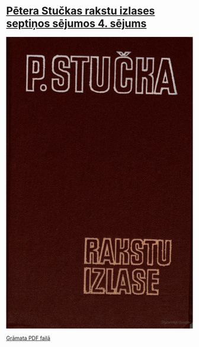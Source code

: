 # [Pētera Stučkas rakstu izlases septiņos sējumos 4. sējums](https://play.google.com/store/books/details/P_Stu%C4%8Dka_Rakstu_izlase?id=hgshAQAAMAAJ)
<p align="center"><img src="./000.png" alt="4. sējums"></p>

[Grāmata PDF failā](./dokumen.pub_p-stuka-rakstu-izlase-4-sjums.pdf)